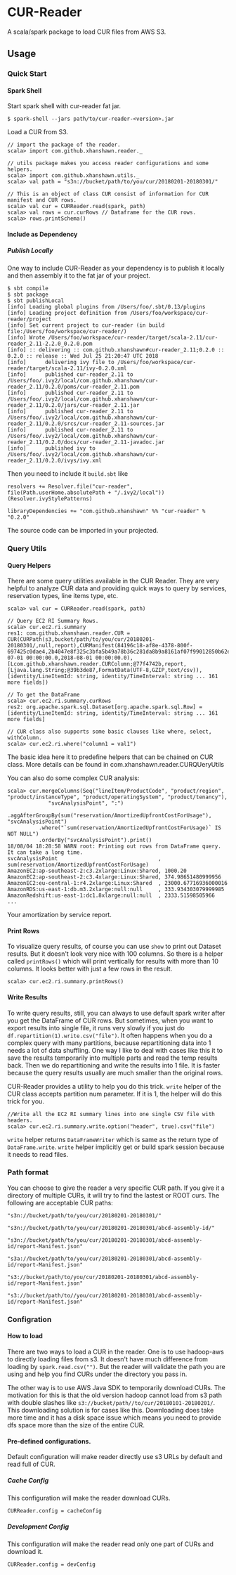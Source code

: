 # CUR-Reader
A scala/spark package to load CUR files from AWS S3.

## Usage

### Quick Start
#### Spark Shell
Start spark shell with cur-reader fat jar.
```$bash
$ spark-shell --jars path/to/cur-reader-<version>.jar
```
Load a CUR from S3.

```$scala
// import the package of the reader.
scala> import com.github.xhanshawn.reader._
 
// utils package makes you access reader configurations and some helpers. 
scala> import com.github.xhanshawn.utils._
scala> val path = "s3n://bucket/path/to/you/cur/20180201-20180301/"
 
// This is an object of class CUR consist of information for CUR manifest and CUR rows.
scala> val cur = CURReader.read(spark, path)
scala> val rows = cur.curRows // Dataframe for the CUR rows.
scala> rows.printSchema()
```
#### Include as Dependency
##### Publish Locally
One way to include CUR-Reader as your dependency is to publish it locally and then assembly it to the fat jar
of your project.
```
$ sbt compile
$ sbt package
$ sbt publishLocal
[info] Loading global plugins from /Users/foo/.sbt/0.13/plugins
[info] Loading project definition from /Users/foo/workspace/cur-reader/project
[info] Set current project to cur-reader (in build file:/Users/foo/workspace/cur-reader/)
[info] Wrote /Users/foo/workspace/cur-reader/target/scala-2.11/cur-reader_2.11-2.2.0_0.2.0.pom
[info] :: delivering :: com.github.xhanshawn#cur-reader_2.11;0.2.0 :: 0.2.0 :: release :: Wed Jul 25 21:20:47 UTC 2018
[info]      delivering ivy file to /Users/foo/workspace/cur-reader/target/scala-2.11/ivy-0.2.0.xml
[info]      published cur-reader_2.11 to /Users/foo/.ivy2/local/com.github.xhanshawn/cur-reader_2.11/0.2.0/poms/cur-reader_2.11.pom
[info]      published cur-reader_2.11 to /Users/foo/.ivy2/local/com.github.xhanshawn/cur-reader_2.11/0.2.0/jars/cur-reader_2.11.jar
[info]      published cur-reader_2.11 to /Users/foo/.ivy2/local/com.github.xhanshawn/cur-reader_2.11/0.2.0/srcs/cur-reader_2.11-sources.jar
[info]      published cur-reader_2.11 to /Users/foo/.ivy2/local/com.github.xhanshawn/cur-reader_2.11/0.2.0/docs/cur-reader_2.11-javadoc.jar
[info]      published ivy to /Users/foo/.ivy2/local/com.github.xhanshawn/cur-reader_2.11/0.2.0/ivys/ivy.xml
```
Then you need to include it `build.sbt` like
```
resolvers += Resolver.file("cur-reader", file(Path.userHome.absolutePath + "/.ivy2/local"))(Resolver.ivyStylePatterns)

libraryDependencies += "com.github.xhanshawn" %% "cur-reader" % "0.2.0"
```

The source code can be imported in your projected.

### Query Utils

#### Query Helpers
There are some query utilities available in the CUR Reader. They are very helpful to analyze CUR data
and providing quick ways to query by services, reservation types, line items type, etc.

```$scala
scala> val cur = CURReader.read(spark, path)
 
// Query EC2 RI Summary Rows.
scala> cur.ec2.ri.summary
res1: com.github.xhanshawn.reader.CUR = CUR(CURPath(s3,bucket/path/to/you/cur/20180201-20180301/,null,report),CURManifest(84196c18-af8e-4378-800f-697425c0dae4,2b4047e8f325c3bfa5b49a78b36c281da8b9a8161af07f99012850b62e948517,833008473584,BillingPeriod(2018-07-01 00:00:00.0,2018-08-01 00:00:00.0),[Lcom.github.xhanshawn.reader.CURColumn;@77f4742b,report,[Ljava.lang.String;@39b3de87,FormatData(UTF-8,GZIP,text/csv)),[identity/LineItemId: string, identity/TimeInterval: string ... 161 more fields])
 
// To get the DataFrame
scala> cur.ec2.ri.summary.curRows
res2: org.apache.spark.sql.Dataset[org.apache.spark.sql.Row] = [identity/LineItemId: string, identity/TimeInterval: string ... 161 more fields]
 
// CUR class also supports some basic clauses like where, select, withColumn.
scala> cur.ec2.ri.where("column1 = val1")
```

The basic idea here it to predefine helpers that can be chained on CUR class. More details can be found in com.xhanshawn.reader.CURQUeryUtils

You can also do some complex CUR analysis:

```
scala> cur.mergeColumns(Seq("lineItem/ProductCode", "product/region", "product/instanceType", "product/operatingSystem", "product/tenancy"),
             "svcAnalysisPoint", ":")
          .aggAfterGroupBy(sum("reservation/AmortizedUpfrontCostForUsage"), "svcAnalysisPoint")
          .where("`sum(reservation/AmortizedUpfrontCostForUsage)` IS NOT NULL")
          .orderBy("svcAnalysisPoint").print()
18/08/04 18:28:58 WARN root: Printing out rows from DataFrame query. It can take a long time.
svcAnalysisPoint                                , sum(reservation/AmortizedUpfrontCostForUsage)
AmazonEC2:ap-southeast-2:c3.2xlarge:Linux:Shared, 1000.20
AmazonEC2:ap-southeast-2:c3.4xlarge:Linux:Shared, 374.98651480999956
AmazonEC2:eu-central-1:r4.2xlarge:Linux:Shared  , 23000.67716936000016
AmazonRDS:us-east-1:db.m3.2xlarge:null:null     , 333.934303079999985
AmazonRedshift:us-east-1:dc1.8xlarge:null:null  , 2333.51598505966
...
```

Your amortization by service report.

#### Print Rows

To visualize query results, of course you can use `show` to print out Dataset results. But it doesn't look very nice with 100 columns.
So there is a helper called `printRows()` which will print vertically for results with more than 10 columns. It looks better with just a few rows in the result.

```$scala
scala> cur.ec2.ri.summary.printRows()
```

#### Write Results

To write query results, still, you can always to use default spark writer after you get the DataFrame of CUR rows. But sometimes,
when you want to export results into single file, it runs very slowly if you just do `df.repartition(1).write.csv("file")`. It
often happens when you do a complex query with many partitions, because repartitioning data into 1 needs a lot of data shuffling.
One way I like to deal with cases like this it to save the results temporarily into multiple parts and read the temp results back.
Then we do repartitioning and write the results into 1 file. It is faster because the query results usually are much smaller than
the original rows.

CUR-Reader provides a utility to help you do this trick. `write` helper of the CUR class accepts partition num parameter. If it is
1, the helper will do this trick for you.

```$scala
//Write all the EC2 RI summary lines into one single CSV file with headers.
scala> cur.ec2.ri.summary.write.option("header", true).csv("file")
``` 

`write` helper returns `DataFrameWriter` which is same as the return type of `DataFrame.write`.
`write` helper implicitly get or build spark session because it needs to read files.

### Path format
You can choose to give the reader a very specific CUR path. If you give it a directory of multiple CURs, it wlll try to
find the lastest or ROOT curs. The following are acceptable CUR paths:

```
"s3n://bucket/path/to/you/cur/20180201-20180301/"
 
"s3n://bucket/path/to/you/cur/20180201-20180301/abcd-assembly-id/"
 
"s3n://bucket/path/to/you/cur/20180201-20180301/abcd-assembly-id/report-Manifest.json"
 
"s3a://bucket/path/to/you/cur/20180201-20180301/abcd-assembly-id/report-Manifest.json"
 
"s3://bucket/path/to/you/cur/20180201-20180301/abcd-assembly-id/report-Manifest.json"
 
"s3://bucket/path/to//you/cur/20180201-20180301/abcd-assembly-id/report-Manifest.json"
```
### Configration

#### How to load
There are two ways to load a CUR in the reader. One is to use hadoop-aws to directly loading files from s3. It doesn't 
have much difference from loading by `spark.read.csv("")`. But the reader will validate the path you are using and help
you find CURs under the directory you pass in.

The other way is to use AWS Java SDK to temporarily download CURs. The motivation for this is that the old version hadoop
cannot load from s3 path with double slashes like `s3://bucket/path//to/cur/20180101-20180201/`. This downloading solution
 is for cases like this. Downloading does take more time and it has a disk space issue which means you need to provide dfs
 space more than the size of the entire CUR.
#### Pre-defined configurations.
Default configuration will make reader directly use s3 URLs by default and read full of CUR.
##### Cache Config
This configuration will make the reader download CURs.
```$scala
CURReader.config = cacheConfig
```
##### Development Config
This configuration will make the reader read only one part of CURs and download it.
```$scala
CURReader.config = devConfig
```

